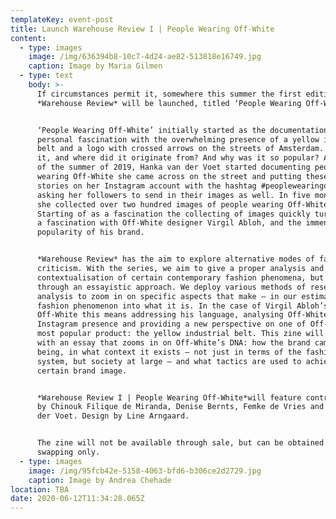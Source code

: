 ```yaml
---
templateKey: event-post
title: Launch Warehouse Review I | People Wearing Off-White
content:
  - type: images
    image: /img/636394b8-10c7-4d24-ae82-513818e16749.jpg
    caption: Image by Maria Gilmen
  - type: text
    body: >-
      If circumstances permit it, somewhere this summer the first edition of the
      *Warehouse Review* will be launched, titled ‘People Wearing Off-White’.


      ‘People Wearing Off-White’ initially started as the documentation of a
      personal fascination with the overwhelming presence of a yellow industrial
      belt and a logo with crossed arrows on the streets of Amsterdam. What was
      it, and where did it originate from? And why was it so popular? At the end
      of the summer of 2019, Hanka van der Voet started documenting people
      wearing Off-White she came across on the street and putting these in her
      stories on her Instagram account with the hashtag #peoplewearingoffwhite,
      asking her followers to send in their images as well. In five months time,
      she collected over two hundred images of people wearing Off-White.
      Starting of as a fascination the collecting of images quickly turned into
      a fascination with Off-White designer Virgil Abloh, and the immense
      popularity of his brand.


      *Warehouse Review* has the aim to explore alternative modes of fashion
      criticism. With the series, we aim to give a proper analysis and
      contextualisation of certain contemporary fashion phenomena, but not only
      through an essayistic approach. We deploy various methods of research and
      analysis to zoom in on specific aspects that make – in our estimation – a
      fashion phenomenon into what it is. In the case of Virgil Abloh’s
      Off-White this means addressing his language, analysing Off-White’s
      Instagram presence and providing a new perspective on one of Off-White’s
      most popular product: the yellow industrial belt. This zine will kick off
      with an essay that zooms in on Off-White’s DNA: how the brand came into
      being, in what context it exists – not just in terms of the fashion
      system, but society at large – and what tactics are used to achieve a
      certain brand image.


      *Warehouse Review I | People Wearing Off-White*will feature contributions
      by Chinouk Filique de Miranda, Denise Bernts, Femke de Vries and Hanka van
      der Voet. Design by Line Arngaard.


      The zine will not be available through sale, but can be obtained through
      swapping only.
  - type: images
    image: /img/95fcb42e-5158-4063-bfd6-b306ce2d2729.jpg
    caption: Image by Andrea Chehade
location: TBA
date: 2020-06-12T11:34:28.065Z
---
```

